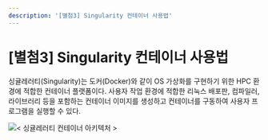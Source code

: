 ```yaml
---
description: '[별첨3] Singularity 컨테이너 사용법'
---
```


# \[별첨3] Singularity 컨테이너 사용법

싱귤레러티(Singularity)는 도커(Docker)와 같이 OS 가상화를 구현하기 위한 HPC 환경에 적합한 컨테이너 플랫폼이다. 사용자 작업 환경에 적합한 리눅스 배포판, 컴파일러, 라이브러리 등을 포함하는 컨테이너 이미지를 생성하고 컨테이너를 구동하여 사용자 프로그램을 실행할 수 있다.

&#x20;

![< 싱귤레러티 컨테이너 아키텍처 >](https://www.ksc.re.kr/file/image/?path=sos/jcs/2020/12/\&name=iA7rMElSDzNPxoc.png)



&#x20;

&#x20;

&#x20;
